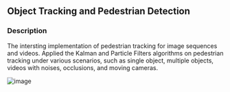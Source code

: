 ## Object Tracking and Pedestrian Detection

### Description

The intersting implementation of pedestrian tracking for image sequences and videos. Applied the Kalman and Particle Filters algorithms on pedestrian tracking under various scenarios, such as single object, multiple objects, videos with noises, occlusions, and moving cameras.

![image](https://github.com/jadeunicorn710/stored-images/PedestrianTrack.gif)
